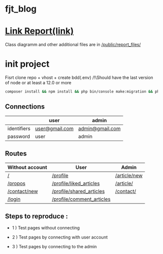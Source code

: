 # fjt_blog

# [Link Report(link)](https://docs.google.com/document/d/1cCGVpjxGDtKQDu-Muiq8BVfK6UllhJbDCEEcH2SbcU4/edit?usp=sharing)
Class diagramm and other additional files are in [/public/report_files/](https://github.com/ThanhMary/fjt_blog/tree/main/public/report_files)

# init project
Fisrt clone repo + vhost + create bdd(.env)
/!\Should have the last version of node or at least a 12.0 or more
```bash
composer install && npm install && php bin/console make:migration && php bin/console doctrine:migration:migrate && php bin/console doctrine:fixtures:load && npm run build
```

## Connections

|| user   | admin |
| ------------- | ------------- | ------------- |
| identifiers |  user@gmail.com |admin@gmail.com |
| password | user  | admin |

## Routes

| Without account                                 |      User     |        Admin  |
| -------------                                 | ------------- |------------- |
| [/](http://blog.com/) | [/profile](http://blog.com/profile) |[/article/new](http://blog.com/article/new) |
| [/propos](http://blog.com/propos) |[/profile/liked_articles](http://blog.com/profile/liked_articles) |[/article/](http://blog.com/article) |
| [/contact/new](http://blog.com/contact/new) | [/profile/shared_articles](http://blog.com/profile/shared_article) | [/contact/](http://blog.com/contact) |
| [/login](http://blog.com/login) | [/profile/comment_articles](http://blog.com/profile/comment_articles) | |

## Steps to reproduce :

- 1 )
Test pages without connecting

- 2 )
Test pages by connecting with user account

- 3 )
Test pages by connecting to the admin
